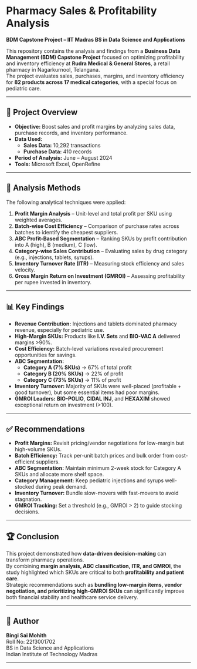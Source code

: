 # Pharmacy Sales & Profitability Analysis

**BDM Capstone Project – IIT Madras BS in Data Science and Applications**

This repository contains the analysis and findings from a **Business Data Management (BDM) Capstone Project** focused on optimizing profitability and inventory efficiency at **Rudra Medical & General Stores**, a retail pharmacy in Nagarkurnool, Telangana.  
The project evaluates sales, purchases, margins, and inventory efficiency for **82 products across 17 medical categories**, with a special focus on pediatric care.

---

## 📌 Project Overview
- **Objective:** Boost sales and profit margins by analyzing sales data, purchase records, and inventory performance.  
- **Data Used:**  
  - **Sales Data:** 10,292 transactions  
  - **Purchase Data:** 410 records  
- **Period of Analysis:** June – August 2024  
- **Tools:** Microsoft Excel, OpenRefine  

---

## 🧩 Analysis Methods
The following analytical techniques were applied:

1. **Profit Margin Analysis** – Unit-level and total profit per SKU using weighted averages.  
2. **Batch-wise Cost Efficiency** – Comparison of purchase rates across batches to identify the cheapest suppliers.  
3. **ABC Profit-Based Segmentation** – Ranking SKUs by profit contribution into A (high), B (medium), C (low).  
4. **Category-wise Sales Contribution** – Evaluating sales by drug category (e.g., injections, tablets, syrups).  
5. **Inventory Turnover Rate (ITR)** – Measuring stock efficiency and sales velocity.  
6. **Gross Margin Return on Investment (GMROI)** – Assessing profitability per rupee invested in inventory.  

---

## 📊 Key Findings
- **Revenue Contribution:** Injections and tablets dominated pharmacy revenue, especially for pediatric use.  
- **High-Margin SKUs:** Products like **I.V. Sets** and **BIO-VAC A** delivered margins >90%.  
- **Cost Efficiency:** Batch-level variations revealed procurement opportunities for savings.  
- **ABC Segmentation:**  
  - **Category A (7% SKUs)** → 67% of total profit  
  - **Category B (20% SKUs)** → 22% of profit  
  - **Category C (73% SKUs)** → 11% of profit  
- **Inventory Turnover:** Majority of SKUs were well-placed (profitable + good turnover), but some essential items had poor margins.  
- **GMROI Leaders:** **BIO-POLIO**, **CIDAL INJ**, and **HEXAXIM** showed exceptional return on investment (>100).  

---

## ✅ Recommendations
- **Profit Margins:** Revisit pricing/vendor negotiations for low-margin but high-volume SKUs.  
- **Batch Efficiency:** Track per-unit batch prices and bulk order from cost-efficient suppliers.  
- **ABC Segmentation:** Maintain minimum 2-week stock for Category A SKUs and allocate more shelf space.  
- **Category Management:** Keep pediatric injections and syrups well-stocked during peak demand.  
- **Inventory Turnover:** Bundle slow-movers with fast-movers to avoid stagnation.  
- **GMROI Tracking:** Set a threshold (e.g., GMROI > 2) to guide stocking decisions.  

---

## 🏆 Conclusion
This project demonstrated how **data-driven decision-making** can transform pharmacy operations.  
By combining **margin analysis, ABC classification, ITR, and GMROI**, the study highlighted which SKUs are critical to both **profitability and patient care**.  
Strategic recommendations such as **bundling low-margin items, vendor negotiation, and prioritizing high-GMROI SKUs** can significantly improve both financial stability and healthcare service delivery.

---

## 👤 Author
**Bingi Sai Mohith**  
Roll No: 22f3001702  
BS in Data Science and Applications  
Indian Institute of Technology Madras  

---
